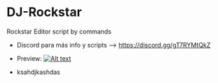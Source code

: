 # DJ-Rockstar
Rockstar Editor script by commands

- Discord para más info y scripts --> https://discord.gg/gT7RYMtQkZ
- Preview:
[![Alt text](https://img.youtube.com/vi/Hh-z4WVCAX8/0.jpg)](https://www.youtube.com/watch?v=Hh-z4WVCAX8)




- ksahdjkashdas
